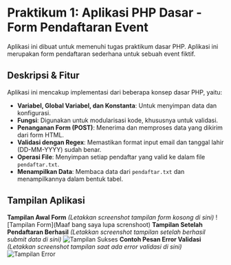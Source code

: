 # Praktikum 1: Aplikasi PHP Dasar - Form Pendaftaran Event
Aplikasi ini dibuat untuk memenuhi tugas praktikum dasar PHP. Aplikasi ini
merupakan form pendaftaran sederhana untuk sebuah event fiktif.
## Deskripsi & Fitur
Aplikasi ini mencakup implementasi dari beberapa konsep dasar PHP, yaitu:
- **Variabel, Global Variabel, dan Konstanta**: Untuk menyimpan data dan
konfigurasi.
- **Fungsi**: Digunakan untuk modularisasi kode, khususnya untuk validasi.
- **Penanganan Form (POST)**: Menerima dan memproses data yang dikirim dari
form HTML.
- **Validasi dengan Regex**: Memastikan format input email dan tanggal
lahir (DD-MM-YYYY) sudah benar.
- **Operasi File**: Menyimpan setiap pendaftar yang valid ke dalam file
`pendaftar.txt`.
- **Menampilkan Data**: Membaca data dari `pendaftar.txt` dan
menampilkannya dalam bentuk tabel.
## Tampilan Aplikasi
**Tampilan Awal Form**
*(Letakkan screenshot tampilan form kosong di sini)*
![Tampilan Form](Maaf bang saya lupa screnshoot)
**Tampilan Setelah Pendaftaran Berhasil**
*(Letakkan screenshot tampilan setelah berhasil submit data di sini)*
![Tampilan Sukses](<img width="1633" height="855" alt="image" src="https://github.com/user-attachments/assets/9f23d6d3-5144-4a94-a00a-2ea510472820" />
)
**Contoh Pesan Error Validasi**
*(Letakkan screenshot tampilan saat ada error validasi di sini)*
![Tampilan Error](<img width="1304" height="842" alt="image" src="https://github.com/user-attachments/assets/7f20051d-efaa-4216-a313-a7761c8eb54e" />
)
